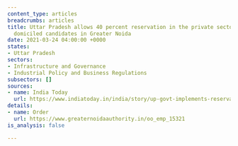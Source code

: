 ```yaml
---
content_type: articles
breadcrumbs: articles
title: Uttar Pradesh allows 40 percent reservation in the private sector for locally
  domiciled candidates in Greater Noida
date: 2021-03-24 04:00:00 +0000
states:
- Uttar Pradesh
sectors:
- Infrastructure and Governance
- Industrial Policy and Business Regulations
subsectors: []
sources:
- name: India Today
  url: https://www.indiatoday.in/india/story/up-govt-implements-reservations-for-locals-in-private-jobs-in-greater-noida-1780496-2021-03-17
details:
- name: Order
  url: https://www.greaternoidaauthority.in/oo_emp_15321
is_analysis: false

---
```

